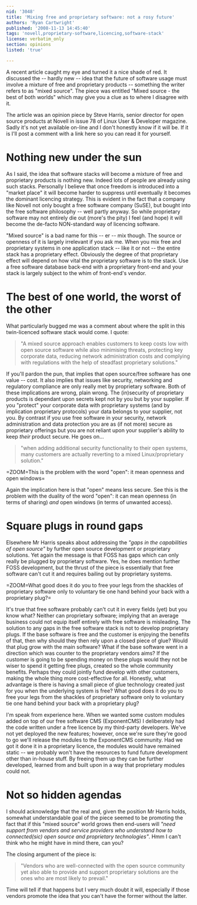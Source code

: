 ```yaml
---
nid: '3048'
title: 'Mixing free and proprietary software: not a rosy future'
authors: 'Ryan Cartwright'
published: '2008-11-13 14:45:40'
tags: 'novell,proprietary-software,licencing,software-stack'
license: verbatim_only
section: opinions
listed: 'true'

---
```

A recent article caught my eye and turned it a nice shade of red. It discussed the -- hardly new -- idea that the future of software usage must involve a mixture of free and proprietary products -- something the writer refers to as "mixed source". The piece was entitled "Mixed source - the best of both worlds" which may give you a clue as to where I disagree with it.

The article was an opinion piece by Steve Harris, senior director for open source products at Novell in issue 78 of Linux User & Developer magazine. Sadly it's not yet available on-line and I don't honestly know if it will be. If it is I'll post a comment with a link here so you can read it for yourself.

<!--break-->

# Nothing new under the sun

As I said, the idea that software stacks will become a mixture of free and proprietary products is nothing new. Indeed lots of people are already using such stacks. Personally I believe that once freedom is introduced into a "market place" it will become harder to suppress until eventually it becomes the dominant licencing strategy. This is evident in the fact that a company like Novell not only bought a free software company (SuSE), but bought into the free software philosophy -- well partly anyway. So while proprietary software may not entirely die out (more's the pity) I feel (and hope) it will become the de-facto NON-standard way of licencing software.

"Mixed source" is a bad name for this -- er -- mix though. The source or openness of it is largely irrelevant if you ask me. When you mix free and proprietary systems in one application stack -- like it or not -- the entire stack has a proprietary effect. Obviously the degree of that proprietary effect will depend on how vital the proprietary software is to the stack. Use a free software database back-end with a proprietary front-end and your stack is largely subject to the whim of front-end's vendor.

# The best of one world, the worst of the other

What particularly bugged me was a comment about where the split in this twin-licenced software stack would come. I quote:

>"A mixed source approach enables customers to keep costs low with open source software while also minimising threats, protecting key corporate data, reducing network administration costs and complying with regulations with the help of steadfast proprietary solutions."

If you'll pardon the pun, that implies that open source/free software has one value -- cost. It also implies that issues like security, networking and regulatory compliance are only really met by proprietary software. Both of these implications are wrong, plain wrong. The (in)security of proprietary products is dependant upon secrets kept not by you but by your supplier. If you "protect" your corporate data with proprietary systems (and by implication proprietary protocols) your data belongs to your supplier, not you. By contrast if you use free software in your security, network administration and data protection you are as (if not more) secure as proprietary offerings but you are not reliant upon your supplier's ability to keep _their_ product secure. He goes on...

> "when adding additional security functionality to their open systems, many customers are actually reverting to a mixed Linux/proprietary solution."

=ZOOM=This is the problem with the word "open": it mean openness and open windows=

Again the implication here is that "open" means less secure. See this is the problem with the duality of the word "open": it can mean openness (in terms of sharing) _and_ open windows (in terms of unwanted access). 

# Square plugs in round gaps

Elsewhere Mr Harris speaks about addressing the _"gaps in the capabilities of open source"_ by further open source development or proprietary solutions. Yet again the message is that FOSS has gaps which can only really be plugged by proprietary software. Yes, he does mention further FOSS development, but the thrust of the piece is essentially that free software can't cut it and requires bailing out by proprietary systems.

=ZOOM=What good does it do you to free your legs from the shackles of proprietary software only to voluntary tie one hand behind your back with a proprietary plug?=

It's true that free software probably can't cut it in every fields (yet) but you know what? Neither can proprietary software; implying that an average business could not equip itself entirely with free software is misleading. The solution to any gaps in the free software stack is not to develop proprietary plugs. If the base software is free and the customer is enjoying the benefits of that, then why should they then rely upon a closed piece of glue? Would that plug grow with the main software? What if the base software went in a direction which was counter to the proprietary vendors aims? If the customer is going to be spending money on these plugs would they not be wiser to spend it getting free plugs, created so the whole community benefits. Perhaps they could jointly fund develop with other customers, making the whole thing more cost-effective for all. Honestly, what advantage is there is having a small piece of glue technology created just for you when the underlying system is free? What good does it do you to free your legs from the shackles of proprietary software only to voluntary tie one hand behind your back with a proprietary plug?

I'm speak from experience here. When we wanted some custom modules added on top of our free software CMS (ExponentCMS) I deliberately had the code written under a free licence by my third-party developers. We've not yet deployed the new features; however, once we're sure they're good to go we'll release the modules to the ExponentCMS community. Had we got it done it in a proprietary licence, the modules would have remained static -- we probably won't have the resources to fund future development other than in-house stuff. By freeing them up they can be further developed, learned from and built upon in a way that proprietary modules could not.

# Not so hidden agendas

I should acknowledge that the real and, given the position Mr Harris holds, somewhat understandable goal of the piece seemed to be promoting the fact that if this "mixed source" world grows then end-users will _"need support from vendors and service providers who understand how to connected(sic) open source and proprietary technologies"_. Hmm I can't think who he might have in mind there, can you?

The closing argument of the piece is:

>"Vendors who are well-connected with the open source community yet also able to provide and support proprietary solutions are the ones who are most likely to prevail."

Time will tell if that happens but I very much doubt it will, especially if those vendors promote the idea that you can't have the former without the latter.